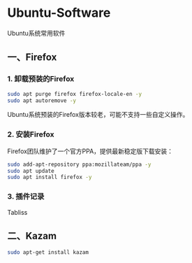 # Ubuntu-Software
Ubuntu系统常用软件

## 一、Firefox

### 1. 卸载预装的Firefox

```bash
sudo apt purge firefox firefox-locale-en -y
sudo apt autoremove -y
```

Ubuntu系统预装的Firefox版本较老，可能不支持一些自定义操作。

### 2. 安装Firefox

Firefox团队维护了一个官方PPA，提供最新稳定版下载安装：

```bash
sudo add-apt-repository ppa:mozillateam/ppa -y
sudo apt update
sudo apt install firefox -y
```

### 3. 插件记录

Tabliss

## 二、Kazam

```bash
sudo apt-get install kazam
```
